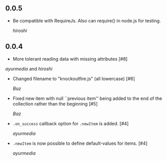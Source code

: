 ## 0.0.5 ##

*   Be compatible with RequireJs. Also can require() in node.js for testing.

    *hiroshi*

## 0.0.4 ##

*   More tolerant reading data with missing attributes [#8]

   *ayurmedia* and *hiroshi*

*   Changed filename to "knockoutfire.js" (all lowercase) [#6]

    *Baz*

*   Fixed new item with null ``previous item'' being added to the end of the collection rather than the beginning [#5]

    *Baz*

*   `.on_success` callback option for `.newItem` is added. [#4]

    *ayurmedia*

*   `.newItem` is now possible to define default-values for items. [#4]

    *ayurmedia*
